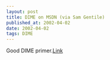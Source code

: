 ```yaml
---
layout: post
title: DIME on MSDN (via Sam Gentile)
published_at: 2002-04-02
date: 2002-04-02
tags: DIME
---
```


Good DIME primer.[Link](http://msdn.microsoft.com/library/default.asp?url=/library/en-us/dn_voices_webservice/html/service01152002.asp)  